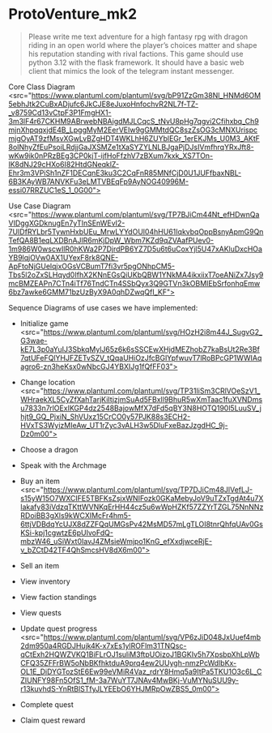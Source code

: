 # ProtoVenture_mk2

> Please write me text adventure for a high fantasy rpg with dragon riding in an open world where the player’s choices matter and shape his reputation standing with rival factions.  This game should use python 3.12 with the flask framework.  It should have a basic web client that mimics the look of the telegram instant messenger.​​​​​​​​​​​​​​​​

Core Class Diagram
<src="https://www.plantuml.com/plantuml/svg/bP91ZzGm38Nl_HNMd6OM5ebhJtk2CuBxADjufc6JkCJE8eJuxoHnfochvR2NL7f-TZ-_v8759Cd13vCtpF3P1FmgHX1-3m3lF4r67CKHM9ABrwebNBAigdMJLCqcS_tNvU8pHg7qgvi2Cfihxbq_Ch9mjnXhpqqxjdE4B_LpggMyM2EerVEIw9gGMMtdQC8szZsOG3cMNXUrispcmjgOyAT9zfMsvXGwLvBZgHDT4WKLhH6ZUYblEGr_1erEKJMs_U0M3_AKtF8oINhyZfEuPsoiLRdjjGaJXSMZe1tXaSYZYLNLBJgaPjDJsIVmfhrqYRxJft8-wKw9ik0nPRzBEg3CP0kjT-ijfHoFfzhV7zBXum7kxk_XS7TOn-lK8dNJ29cHXo6I82HtdGNeqklZ-Ehr3m3VPiSh1nZF1DECqnE3ku3C2CqFnR85MNfCjD0U1JUFfbaxNBL-6B3KAyWB7ANVKFu3eLMTVBEqFp9AyNOG40996M-essi07RRZUC1eS_1_0G00">

Use Case Diagram
<src="https://www.plantuml.com/plantuml/svg/TP7BJiCm44Nt_efHDwnQaVIDggXGDknugEn7yTInSEnWEvI2-7UIDfRYLbr5TywnHxbUEu_MrwLYYdOUl04hHU61IqkvbqOppBsnyApmG9QnTefQA8B1eqLXDBnAJlR6mKjDpW_Wbm7KZd9qZVAafPUev0-1m986W0wscwIlR0hKWa2P7DjrdPB6YZ7D5u6t6uCoxYjl5U47xAKluDxcHOaYB9lqjOVw0AX1UYexF8rk8QNE-ApFtoNjGUelqjxOGsVCBumT7fi3vr5pgONhpCM5-Tbs5l2oZxSLHqyd0IfhX2KNnEGsQiUKbQBW1YNkMA4ikxiixT7oeANiZx7Jsy9mcBMZEAPn7CTn4iTf76TndCTn4SSbQyx3Q9GTVn3kOBMIEbSrfonhqEmw6bz7awke6GMM71bzUzByX9A0qhDZwqQfI_KF">

Sequence Diagrams of use cases we have implemented:

- Initialize game
<src="https://www.plantuml.com/plantuml/svg/HOzH2i8m44J_SugvG2_G3wae-kE7L3p0aYuIJ3SbkqMylJ65z6k6sSSCEwXHjdMEZhobZ7kaBsUt2Re3Bf7qtUFeFQlYHJFZETvSZV_tQqaUHiOzJfcBGlYpfwuvT7lRoBPcGP1WWIAqagro6-zn3heKsx0wNbcGJ4YBXIJg1fQfFF03">

- Change location
<src="https://www.plantuml.com/plantuml/svg/TP31IiSm3CRlVOeSzV1_WHraekXL5CyZfXahTarjKiItjzjmSuAd5FBxll9BhuR5wXmTaac1fuXVNDmsu7833n7rlOExIKGP4dz2548BajowMfX7dFd5qBY3N8HOTQ190l5LuuSV_jhjt9_GQ_PjxiN_ShVUxz15CrCO0y57PJK88s3ECH2-HVxTS3WyizMIeAw_UT1rZyc3vALH3w5DluFxeBazJzgdHC_9j-Dz0m00">
  
- Choose a dragon
- Speak with the Archmage
- Buy an item
<src="https://www.plantuml.com/plantuml/svg/TP7DJiCm48JlVefLJ-s15yW15O7WXCIFE5TBFKsZsjxWNIFozk0GKaMebyJoV9uTZxTgdAt4u7Xlakafy83iVdzqTKttWVNKqErHH44cz5u6wWpHZKf57ZZYrTZGL75NnNNzRDoiBB3gXls9kWCXIMcFr4hm5-6ttjVDBdqYcUJX8dZZFQqUMGsPv42MsMD57mLgTLOI8tnrQhfqUAv0GsKSi-kpj1cgwtzE6pUIvoFdQ-mbzW46_uSiWxt0IavJ4ZMsieWmjpo1KnG_efXxdjwceRjE-v_bZCtD42TF4QhSmcsHV8dX6m00">
  
- Sell an item
- View inventory
- View faction standings
- View quests
- Update quest progress
<src="https://www.plantuml.com/plantuml/svg/VP6zJiD048JxUuef4mb2dm950a4RGDJHujk4K-x7xEs1ylROFlm31TNQsc-qCtExh2HQWZVKQ1BiFLrOJ1suliM3ftpUOizoJ1BGKIv5h7XpsbpXhLpWbCFQ35ZFFrBW5oNbBKfhktduA9prq4ew2UUygh-nmzPcWdlbKx-OL1E_DiDYGTozStE6Ew99eVMiR4Vaz_rdrY8Hmq5a9ItPa5TKU1O3c6L_CZIUNFY98Fn5OfS1_fM-3a7WuYT7JNAv4MwBKj-VuMYNuSUU9y-r13kuvhdS-YnRtBlSTfyJLYEEbO6YHJMRpOwZBS5_0m00">
  
- Complete quest
- Claim quest reward


